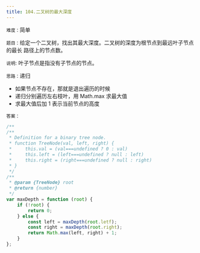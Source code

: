 ```yaml
---
title: 104.二叉树的最大深度
---
```


`难度：`简单

`题目：`给定一个二叉树，找出其最大深度。二叉树的深度为根节点到最远叶子节点的最长
路径上的节点数。

`说明`: 叶子节点是指没有子节点的节点。

`思路：`递归

-   如果节点不存在，那就是退出遍历的时候
-   递归分别遍历左右枝叶，用 Math.max 求最大值
-   求最大值后加 1 表示当前节点的高度

`答案：`

```js
/**
/**
 * Definition for a binary tree node.
 * function TreeNode(val, left, right) {
 *     this.val = (val===undefined ? 0 : val)
 *     this.left = (left===undefined ? null : left)
 *     this.right = (right===undefined ? null : right)
 * }
 */
/**
 * @param {TreeNode} root
 * @return {number}
 */
var maxDepth = function (root) {
	if (!root) {
		return 0;
	} else {
		const left = maxDepth(root.letf);
		const right = maxDepth(root.right);
		return Math.max(left, right) + 1;
	}
};
```
